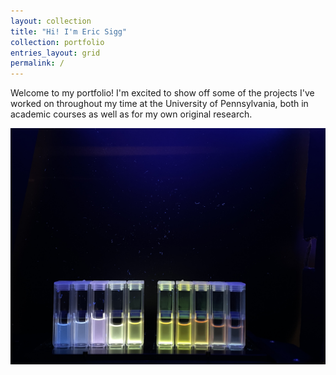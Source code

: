 ```yaml
---
layout: collection
title: "Hi! I'm Eric Sigg"
collection: portfolio
entries_layout: grid
permalink: /
---
```



Welcome to my portfolio! I'm excited to show off some of the projects I've worked on throughout my time at the University of Pennsylvania, both in academic courses as well as for my own original research.

![My Image](/assets/images/IMG_5727.jpg)
